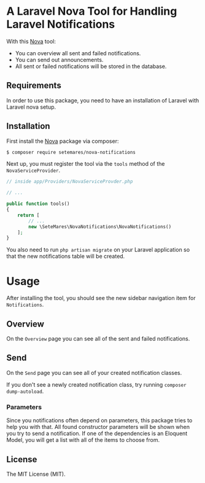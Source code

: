 # A Laravel Nova Tool for Handling Laravel Notifications

With this [Nova](https://nova.laravel.com) tool:
- You can overview all sent and failed notifications.
- You can send out announcements.
- All sent or failed notifications will be stored in the database.

## Requirements

In order to use this package, you need to have an installation of Laravel with Laravel nova setup.

## Installation

First install the  [Nova](https://nova.laravel.com) package via composer:

```bash
$ composer require setemares/nova-notifications
```

Next up, you must register the tool via the `tools` method of the `NovaServiceProvider`.

```php
// inside app/Providers/NovaServiceProvder.php

// ...

public function tools()
{
    return [
        // ...
        new \SeteMares\NovaNotifications\NovaNotifications()
    ];
}
```

You also need to run `php artisan migrate` on your Laravel application so that the new notifications table will be created.

# Usage

After installing the tool, you should see the new sidebar navigation item for `Notifications`.

## Overview

On the `Overview` page you can see all of the sent and failed notifications. 

## Send

On the `Send` page you can see all of your created notification classes.

If you don't see a newly created notification class, try running `composer dump-autoload`.

### Parameters

Since you notifications often depend on parameters, this package tries to help you with that. All found constructor parameters will be shown when you try to send a notification. If one of the dependencies is an Eloquent Model, you will get a list with all of the items to choose from.

## License

The MIT License (MIT).
